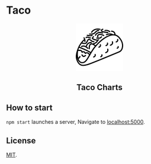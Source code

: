 # Taco

<div align="center">
    <img src="https://raw.githubusercontent.com/ArchitectureAnalyse/Taco/master/public/taco.png" height="128">
    <h2>Taco Charts</h2>
</div>

## How to start

`npm start` launches a server, Navigate to
[localhost:5000](http://localhost:5000).

## License

[MIT](LICENSE).
